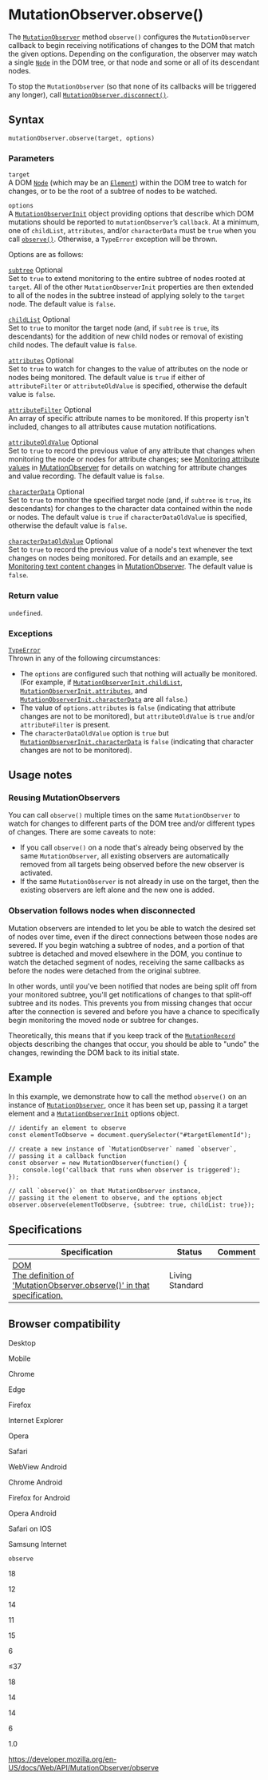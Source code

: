 MutationObserver.observe()
==========================

The [`MutationObserver`](../mutationobserver) method `observe()` configures the `MutationObserver` callback to begin receiving notifications of changes to the DOM that match the given options. Depending on the configuration, the observer may watch a single [`Node`](../node) in the DOM tree, or that node and some or all of its descendant nodes.

To stop the `MutationObserver` (so that none of its callbacks will be triggered any longer), call [`MutationObserver.disconnect()`](disconnect).

Syntax
------

    mutationObserver.observe(target, options)

### Parameters

`target`  
A DOM [`Node`](../node) (which may be an [`Element`](../element)) within the DOM tree to watch for changes, or to be the root of a subtree of nodes to be watched.

`options`  
A [`MutationObserverInit`](../mutationobserverinit) object providing options that describe which DOM mutations should be reported to `mutationObserver`’s `callback`. At a minimum, one of `childList`, `attributes`, and/or `characterData` must be `true` when you call [`observe()`](observe). Otherwise, a `TypeError` exception will be thrown.

Options are as follows:

 [`subtree`](../mutationobserverinit/subtree) <span class="badge inline optional">Optional</span>   
Set to `true` to extend monitoring to the entire subtree of nodes rooted at `target`. All of the other `MutationObserverInit` properties are then extended to all of the nodes in the subtree instead of applying solely to the `target` node. The default value is `false`.

 [`childList`](../mutationobserverinit/childlist) <span class="badge inline optional">Optional</span>   
Set to `true` to monitor the target node (and, if `subtree` is `true`, its descendants) for the addition of new child nodes or removal of existing child nodes. The default value is `false`.

 [`attributes`](../mutationobserverinit/attributes) <span class="badge inline optional">Optional</span>   
Set to `true` to watch for changes to the value of attributes on the node or nodes being monitored. The default value is `true` if either of `attributeFilter` or `attributeOldValue` is specified, otherwise the default value is `false`.

 [`attributeFilter`](../mutationobserverinit/attributefilter) <span class="badge inline optional">Optional</span>   
An array of specific attribute names to be monitored. If this property isn't included, changes to all attributes cause mutation notifications.

 [`attributeOldValue`](../mutationobserverinit/attributeoldvalue) <span class="badge inline optional">Optional</span>   
Set to `true` to record the previous value of any attribute that changes when monitoring the node or nodes for attribute changes; see [Monitoring attribute values](#) in [MutationObserver](../mutationobserver) for details on watching for attribute changes and value recording. The default value is `false`.

 [`characterData`](../mutationobserverinit/characterdata) <span class="badge inline optional">Optional</span>   
Set to `true` to monitor the specified target node (and, if `subtree` is `true`, its descendants) for changes to the character data contained within the node or nodes. The default value is `true` if `characterDataOldValue` is specified, otherwise the default value is `false`.

 [`characterDataOldValue`](../mutationobserverinit/characterdataoldvalue) <span class="badge inline optional">Optional</span>   
Set to `true` to record the previous value of a node's text whenever the text changes on nodes being monitored. For details and an example, see [Monitoring text content changes](#) in [MutationObserver](../mutationobserver). The default value is `false`.

### Return value

`undefined`.

### Exceptions

[`TypeError`](https://developer.mozilla.org/en-US/docs/Web/JavaScript/Reference/Global_Objects/TypeError)  
Thrown in any of the following circumstances:

-   The `options` are configured such that nothing will actually be monitored.  
    (For example, if [`MutationObserverInit.childList`](../mutationobserverinit/childlist), [`MutationObserverInit.attributes`](../mutationobserverinit/attributes), and [`MutationObserverInit.characterData`](../mutationobserverinit/characterdata) are all `false`.)
-   The value of `options.attributes` is `false` (indicating that attribute changes are not to be monitored), but `attributeOldValue` is `true` and/or `attributeFilter` is present.
-   The <span class="page-not-created">`characterDataOldValue`</span> option is `true` but [`MutationObserverInit.characterData`](../mutationobserverinit/characterdata) is `false` (indicating that character changes are not to be monitored).

Usage notes
-----------

### Reusing MutationObservers

You can call `observe()` multiple times on the same `MutationObserver` to watch for changes to different parts of the DOM tree and/or different types of changes. There are some caveats to note:

-   If you call `observe()` on a node that's already being observed by the same `MutationObserver`, all existing observers are automatically removed from all targets being observed before the new observer is activated.
-   If the same `MutationObserver` is not already in use on the target, then the existing observers are left alone and the new one is added.

### Observation follows nodes when disconnected

Mutation observers are intended to let you be able to watch the desired set of nodes over time, even if the direct connections between those nodes are severed. If you begin watching a subtree of nodes, and a portion of that subtree is detached and moved elsewhere in the DOM, you continue to watch the detached segment of nodes, receiving the same callbacks as before the nodes were detached from the original subtree.

In other words, until you've been notified that nodes are being split off from your monitored subtree, you'll get notifications of changes to that split-off subtree and its nodes. This prevents you from missing changes that occur after the connection is severed and before you have a chance to specifically begin monitoring the moved node or subtree for changes.

Theoretically, this means that if you keep track of the [`MutationRecord`](../mutationrecord) objects describing the changes that occur, you should be able to "undo" the changes, rewinding the DOM back to its initial state.

Example
-------

In this example, we demonstrate how to call the method `observe()` on an instance of [`MutationObserver`](../mutationobserver), once it has been set up, passing it a target element and a [`MutationObserverInit`](../mutationobserverinit) options object.

    // identify an element to observe
    const elementToObserve = document.querySelector("#targetElementId");

    // create a new instance of `MutationObserver` named `observer`,
    // passing it a callback function
    const observer = new MutationObserver(function() {
        console.log('callback that runs when observer is triggered');
    });

    // call `observe()` on that MutationObserver instance,
    // passing it the element to observe, and the options object
    observer.observe(elementToObserve, {subtree: true, childList: true});

Specifications
--------------

<table><thead><tr class="header"><th>Specification</th><th>Status</th><th>Comment</th></tr></thead><tbody><tr class="odd"><td><a href="https://dom.spec.whatwg.org/#dom-mutationobserver-observe">DOM<br />
<span class="small">The definition of 'MutationObserver.observe()' in that specification.</span></a></td><td><span class="spec-living">Living Standard</span></td><td></td></tr></tbody></table>

Browser compatibility
---------------------

Desktop

Mobile

Chrome

Edge

Firefox

Internet Explorer

Opera

Safari

WebView Android

Chrome Android

Firefox for Android

Opera Android

Safari on IOS

Samsung Internet

`observe`

18

12

14

11

15

6

≤37

18

14

14

6

1.0

<a href="https://developer.mozilla.org/en-US/docs/Web/API/MutationObserver/observe" class="_attribution-link">https://developer.mozilla.org/en-US/docs/Web/API/MutationObserver/observe</a>
